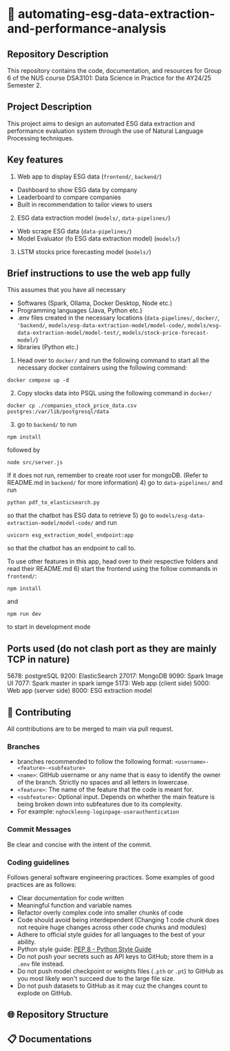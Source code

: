 # 🤖 automating-esg-data-extraction-and-performance-analysis

## Repository Description

This repository contains the code, documentation, and resources for Group 6 of the NUS course DSA3101: Data Science in Practice for the AY24/25 Semester 2.

## Project Description

This project aims to design an automated ESG data extraction and performance evaluation system through the use of Natural Language Processing techniques.

## Key features
1) Web app to display ESG data (`frontend/`, `backend/`)
- Dashboard to show ESG data by company
- Leaderboard to compare companies
- Built in recommendation to tailor views to users
2) ESG data extraction model (`models/`, `data-pipelines/`)
- Web scrape ESG data (`data-pipelines/`)
- Model Evaluator (fo ESG data extraction model) (`models/`)
3) LSTM stocks price forecasting model (`models/`)

## Brief instructions to use the web app fully
This assumes that you have all necessary
- Softwares (Spark, Ollama, Docker Desktop, Node etc.)
- Programming languages (Java, Python etc.)
- .env files created in the necessary locations (`data-pipelines/`, `docker/`, `'backend/`, `models/esg-data-extraction-model/model-code/`, `models/esg-data-extraction-model/model-test/`, `models/stock-price-forecast-model/`)
- libraries (Python etc.)

1) Head over to `docker/` and run the following command to start all the necessary docker containers using the following command:
```
docker compose up -d
```
2) Copy stocks data into PSQL using the following command in `docker/`
```
docker cp ./companies_stock_price_data.csv postgres:/var/lib/postgresql/data
```
3) go to `backend/` to run
```
npm install
```
followed by
```
node src/server.js
```
If it does not run, remember to create root user for mongoDB. (Refer to README.md in `backend/` for more information)
4) go to `data-pipelines/` and run
```
python pdf_to_elasticsearch.py
```
so that the chatbot has ESG data to retrieve
5) go to `models/esg-data-extraction-model/model-code/` and run
```
uvicorn esg_extraction_model_endpoint:app
```
so that the chatbot has an endpoint to call to.

To use other features in this app, head over to their respective folders and read their README.md
6) start the frontend using the follow commands in `frontend/`:
```
npm install
```
and
```
npm run dev
```
to start in development mode

## Ports used (do not clash port as they are mainly TCP in nature)
5678: postgreSQL
9200: ElasticSearch
27017: MongoDB
9090: Spark Image UI
7077: Spark master in spark iamge
5173: Web app (client side)
5000: Web app (server side)
8000: ESG extraction model

## 🧊 Contributing

All contributions are to be merged to main via pull request.

### Branches

- branches recommended to follow the following format: `<username>-<feature>-<subfeature>`
- `<name>`: GitHub username or any name that is easy to identify the owner of the branch. Strictly no spaces and all letters in lowercase.
- `<feature>`: The name of the feature that the code is meant for.
- `<subfeature>`: Optional input. Depends on whether the main feature is being broken down into subfeatures due to its complexity.
- For example: `nghockleong-loginpage-userauthentication`

### Commit Messages

Be clear and concise with the intent of the commit.

### Coding guidelines

Follows general software engineering practices. Some examples of good practices are as follows:

- Clear documentation for code written
- Meaningful function and variable names
- Refactor overly complex code into smaller chunks of code
- Code should avoid being interdependent (Changing 1 code chunk does not require huge changes across other code chunks and modules)
- Adhere to official style guides for all languages to the best of your ability.
- Python style guide: [PEP 8 - Python Style Guide](http://www.python.org/dev/peps/pep-0008)
- Do not push your secrets such as API keys to GitHub; store them in a `.env` file instead.
- Do not push model checkpoint or weights files (`.pth` or `.pt`) to GitHub as you most likely won't succeed due to the large file size.
- Do not push datasets to GitHub as it may cuz the changes count to explode on GitHub.

## 🌐 Repository Structure

## 📋 Documentations

```

```
